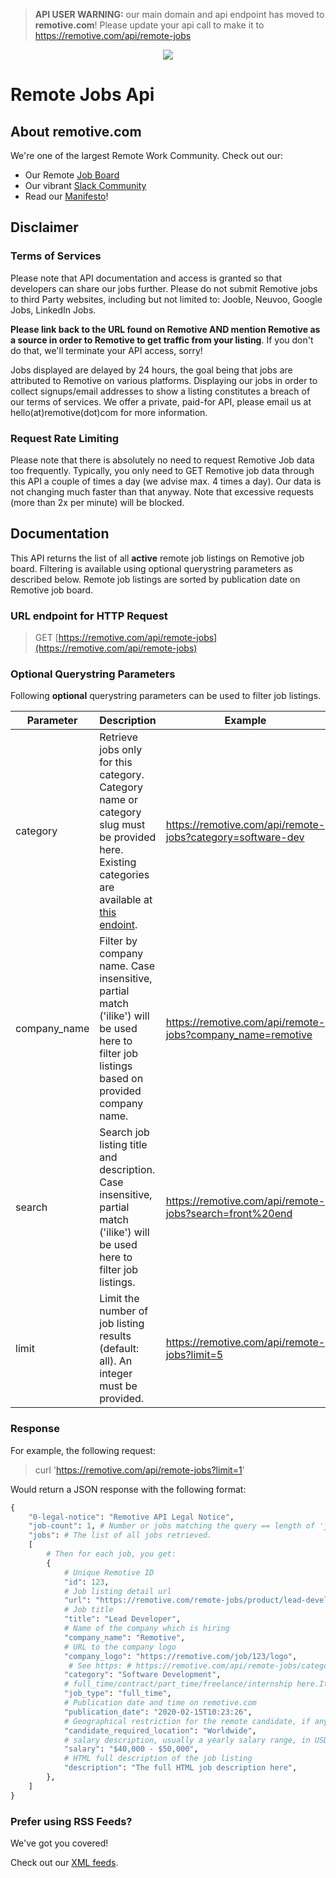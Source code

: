 > **API USER WARNING:** our main domain and api endpoint has moved to **remotive.com**! Please update your api call to make it to https://remotive.com/api/remote-jobs




<p align=center>
<a href="https://remotive.com">
<img src="https://remotive.com/logo"/>    
</a>
</p>

# Remote Jobs Api

## About remotive.com
We're one of the largest Remote Work Community. Check out our:
- Our Remote [Job Board](https://remotive.com)
- Our vibrant [Slack Community](https://remotive.com/community)
- Read our [Manifesto](https://remotive.com/manifesto)!



## Disclaimer
### Terms of Services

Please note that API documentation and access is granted so that developers can share our jobs further. Please do not submit Remotive jobs to third Party websites, including but not limited to: Jooble, Neuvoo, Google Jobs, LinkedIn Jobs. 

**Please link back to the URL found on Remotive AND mention Remotive as a source in order to Remotive to get traffic from your listing**. If you don't do that, we'll terminate your API access, sorry! 

Jobs displayed are delayed by 24 hours, the goal being that jobs are attributed to Remotive on various platforms. Displaying our jobs in order to collect signups/email addresses to show a listing constitutes a breach of our terms of services. We offer a private, paid-for API, please email us at hello(at)remotive(dot)com for more information.

### Request Rate Limiting

Please note that there is absolutely no need to request Remotive Job data too frequently. Typically, you only need to GET Remotive job data through this API a couple of times a day (we advise max. 4 times a day). Our data is not changing much faster than that anyway. Note that excessive requests (more than 2x per minute) will be blocked.

## Documentation

This API returns the list of all **active** remote job listings on Remotive job board. 
Filtering is available using optional querystring parameters as described below.
Remote job listings are sorted by publication date on Remotive job board.

### URL endpoint for HTTP Request

> GET [https://remotive.com/api/remote-jobs](https://remotive.com/api/remote-jobs)

### Optional Querystring Parameters

Following **optional** querystring parameters can be used to filter job listings.

| Parameter | Description | Example
| ------ | ------ | ------ |
| category | Retrieve jobs only for this category. Category name or category slug must be provided here. Existing categories are available at [this endoint](https://remotive.com/api/remote-jobs/categories). | https://remotive.com/api/remote-jobs?category=software-dev
| company_name | Filter by company name. Case insensitive, partial match ('ilike') will be used here to filter job listings based on provided company name. | https://remotive.com/api/remote-jobs?company_name=remotive
| search | Search job listing title and description. Case insensitive, partial match ('ilike') will be used here to filter job listings. | https://remotive.com/api/remote-jobs?search=front%20end
| limit | Limit the number of job listing results (default: all). An integer must be provided. | https://remotive.com/api/remote-jobs?limit=5

### Response

For example, the following request:
> curl 'https://remotive.com/api/remote-jobs?limit=1'

Would return a JSON response with the following format:
```python
{
    "0-legal-notice": "Remotive API Legal Notice",
    "job-count": 1, # Number or jobs matching the query == length of 'jobs'list
    "jobs": # The list of all jobs retrieved.
    [
        # Then for each job, you get:
        {
            # Unique Remotive ID
            "id": 123, 
            # Job listing detail url
            "url": "https://remotive.com/remote-jobs/product/lead-developer-123", 
            # Job title
            "title": "Lead Developer", 
            # Name of the company which is hiring
            "company_name": "Remotive", 
            # URL to the company logo
            "company_logo": "https://remotive.com/job/123/logo", 
             # See https: # https://remotive.com/api/remote-jobs/categories for existing categories
            "category": "Software Development",
            # full_time/contract/part_time/freelance/internship here.It 's optional and often not filled.
            "job_type": "full_time", 
            # Publication date and time on remotive.com
            "publication_date": "2020-02-15T10:23:26",
            # Geographical restriction for the remote candidate, if any.
            "candidate_required_location": "Worldwide", 
            # salary description, usually a yearly salary range, in USD. Optional.
            "salary": "$40,000 - $50,000", 
            # HTML full description of the job listing
            "description": "The full HTML job description here", 
        },
    ]
}
```

### Prefer using RSS Feeds?

We've got you covered!

Check out our [XML feeds](https://github.com/remotive-io/remote-jobs-feed).

